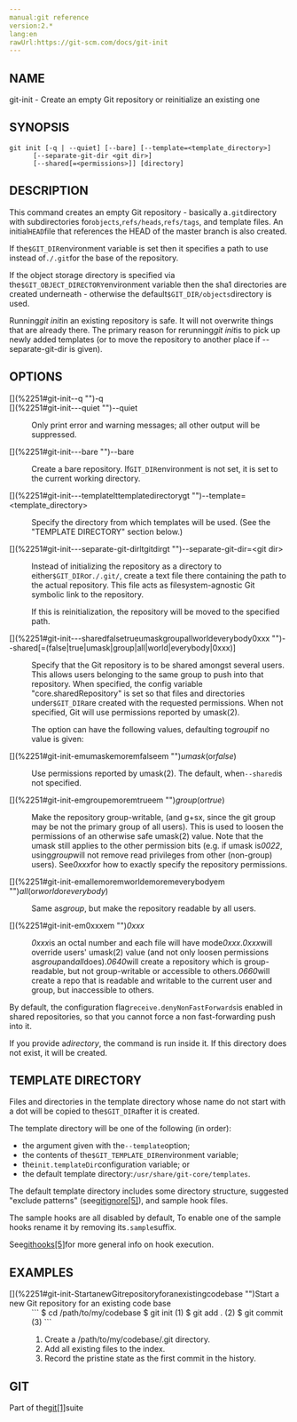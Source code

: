 ```yaml
---
manual:git reference
version:2.*
lang:en
rawUrl:https://git-scm.com/docs/git-init
---
```



## [](%2251#_name "")NAME<a name="_name"></a>


git-init - Create an empty Git repository or reinitialize an existing one





## [](%2251#_synopsis "")SYNOPSIS<a name="_synopsis"></a>

```
git init [-q | --quiet] [--bare] [--template=<template_directory>]
	  [--separate-git-dir <git dir>]
	  [--shared[=<permissions>]] [directory]
```




## [](%2251#_description "")DESCRIPTION<a name="_description"></a>


This command creates an empty Git repository - basically a`.git`directory with subdirectories for`objects`,`refs/heads`,`refs/tags`, and template files. An initial`HEAD`file that references the HEAD of the master branch is also created.




If the`$GIT_DIR`environment variable is set then it specifies a path to use instead of`./.git`for the base of the repository.




If the object storage directory is specified via the`$GIT_OBJECT_DIRECTORY`environment variable then the sha1 directories are created underneath - otherwise the default`$GIT_DIR/objects`directory is used.




Running<em>git init</em>in an existing repository is safe. It will not overwrite things that are already there. The primary reason for rerunning<em>git init</em>is to pick up newly added templates (or to move the repository to another place if --separate-git-dir is given).





## [](%2251#_options "")OPTIONS<a name="_options"></a>
<dl><dt id='git-init--q'>[](%2251#git-init--q "")-q</dt><dt id='git-init---quiet'>[](%2251#git-init---quiet "")--quiet</dt><dd>

Only print error and warning messages; all other output will be suppressed.

</dd><dt id='git-init---bare'>[](%2251#git-init---bare "")--bare</dt><dd>

Create a bare repository. If`GIT_DIR`environment is not set, it is set to the current working directory.

</dd><dt id='git-init---templatelttemplatedirectorygt'>[](%2251#git-init---templatelttemplatedirectorygt "")--template=&lt;template_directory&gt;</dt><dd>

Specify the directory from which templates will be used. (See the &quot;TEMPLATE DIRECTORY&quot; section below.)

</dd><dt id='git-init---separate-git-dirltgitdirgt'>[](%2251#git-init---separate-git-dirltgitdirgt "")--separate-git-dir=&lt;git dir&gt;</dt><dd>

Instead of initializing the repository as a directory to either`$GIT_DIR`or`./.git/`, create a text file there containing the path to the actual repository. This file acts as filesystem-agnostic Git symbolic link to the repository.



If this is reinitialization, the repository will be moved to the specified path.


</dd><dt id='git-init---sharedfalsetrueumaskgroupallworldeverybody0xxx'>[](%2251#git-init---sharedfalsetrueumaskgroupallworldeverybody0xxx "")--shared[=(false|true|umask|group|all|world|everybody|0xxx)]</dt><dd>

Specify that the Git repository is to be shared amongst several users. This allows users belonging to the same group to push into that repository. When specified, the config variable &quot;core.sharedRepository&quot; is set so that files and directories under`$GIT_DIR`are created with the requested permissions. When not specified, Git will use permissions reported by umask(2).



The option can have the following values, defaulting to<em>group</em>if no value is given:


</dd></dl>


<dl><dt id='git-init-emumaskemoremfalseem'>[](%2251#git-init-emumaskemoremfalseem "")<em>umask</em>(or<em>false</em>)</dt><dd>

Use permissions reported by umask(2). The default, when`--shared`is not specified.

</dd><dt id='git-init-emgroupemoremtrueem'>[](%2251#git-init-emgroupemoremtrueem "")<em>group</em>(or<em>true</em>)</dt><dd>

Make the repository group-writable, (and g+sx, since the git group may be not the primary group of all users). This is used to loosen the permissions of an otherwise safe umask(2) value. Note that the umask still applies to the other permission bits (e.g. if umask is<em>0022</em>, using<em>group</em>will not remove read privileges from other (non-group) users). See<em>0xxx</em>for how to exactly specify the repository permissions.

</dd><dt id='git-init-emallemoremworldemoremeverybodyem'>[](%2251#git-init-emallemoremworldemoremeverybodyem "")<em>all</em>(or<em>world</em>or<em>everybody</em>)</dt><dd>

Same as<em>group</em>, but make the repository readable by all users.

</dd><dt id='git-init-em0xxxem'>[](%2251#git-init-em0xxxem "")<em>0xxx</em></dt><dd>

<em>0xxx</em>is an octal number and each file will have mode<em>0xxx</em>.<em>0xxx</em>will override users&#39; umask(2) value (and not only loosen permissions as<em>group</em>and<em>all</em>does).<em>0640</em>will create a repository which is group-readable, but not group-writable or accessible to others.<em>0660</em>will create a repo that is readable and writable to the current user and group, but inaccessible to others.

</dd></dl>


By default, the configuration flag`receive.denyNonFastForwards`is enabled in shared repositories, so that you cannot force a non fast-forwarding push into it.




If you provide a<em>directory</em>, the command is run inside it. If this directory does not exist, it will be created.







## [](%2251#_template_directory "")TEMPLATE DIRECTORY<a name="_template_directory"></a>


Files and directories in the template directory whose name do not start with a dot will be copied to the`$GIT_DIR`after it is created.




The template directory will be one of the following (in order):



* the argument given with the`--template`option;
* the contents of the`$GIT_TEMPLATE_DIR`environment variable;
* the`init.templateDir`configuration variable; or
* the default template directory:`/usr/share/git-core/templates`.



The default template directory includes some directory structure, suggested &quot;exclude patterns&quot; (see[gitignore[5]](%2286  "")), and sample hook files.




The sample hooks are all disabled by default, To enable one of the sample hooks rename it by removing its`.sample`suffix.




See[githooks[5]](%5492  "")for more general info on hook execution.





## [](%2251#_examples "")EXAMPLES<a name="_examples"></a>
<dl><dt id='git-init-StartanewGitrepositoryforanexistingcodebase'>[](%2251#git-init-StartanewGitrepositoryforanexistingcodebase "")Start a new Git repository for an existing code base</dt><dd>
```
$ cd /path/to/my/codebase
$ git init      (1)
$ git add .     (2)
$ git commit    (3)
```



1. Create a /path/to/my/codebase/.git directory.
1. Add all existing files to the index.
1. Record the pristine state as the first commit in the history.

</dd></dl>



## [](%2251#_git "")GIT<a name="_git"></a>


Part of the[git[1]](%2248  "")suite





